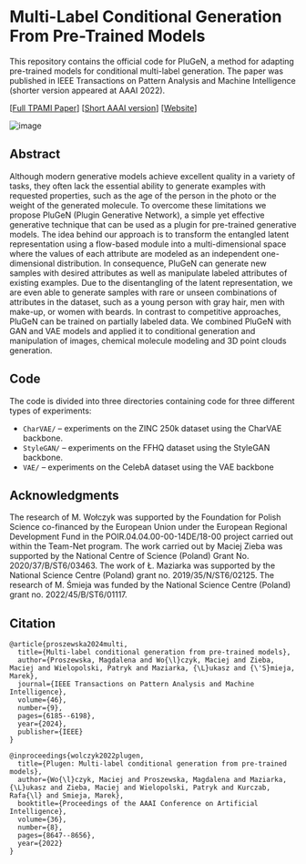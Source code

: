 # Multi-Label Conditional Generation From Pre-Trained Models

This repository contains the official code for PluGeN, a method for adapting pre-trained models for conditional multi-label generation. The paper was published in IEEE Transactions on Pattern Analysis and Machine Intelligence (shorter version appeared at AAAI 2022).

[[Full TPAMI Paper](https://ieeexplore.ieee.org/abstract/document/10480286/)] [[Short AAAI version](https://arxiv.org/abs/2109.09011)] [[Website](https://gmum.github.io/plugen)]

![image](./docs/assets/img/attributes_change.png)


## Abstract
Although modern generative models achieve excellent quality in a variety of tasks, they often lack the essential ability to generate examples with requested properties, such as the age of the person in the photo or the weight of the generated molecule. To overcome these limitations we propose PluGeN (Plugin Generative Network), a simple yet effective generative technique that can be used as a plugin for pre-trained generative models. The idea behind our approach is to transform the entangled latent representation using a flow-based module into a multi-dimensional space where the values of each attribute are modeled as an independent one-dimensional distribution. In consequence, PluGeN can generate new samples with desired attributes as well as manipulate labeled attributes of existing examples. Due to the disentangling of the latent representation, we are even able to generate samples with rare or unseen combinations of attributes in the dataset, such as a young person with gray hair, men with make-up, or women with beards. In contrast to competitive approaches, PluGeN can be trained on partially labeled data. We combined PluGeN with GAN and VAE models and applied it to conditional generation and manipulation of images, chemical molecule modeling and 3D point clouds generation.


## Code
The code is divided into three directories containing code for three different types of experiments:
* `CharVAE/` – experiments on the ZINC 250k dataset using the CharVAE backbone.
* `StyleGAN/` – experiments on the FFHQ dataset using the StyleGAN backbone. 
* `VAE/` – experiments on the CelebA dataset using the VAE backbone


## Acknowledgments

The research of M. Wołczyk was supported by the Foundation for Polish Science co-financed by the European Union under the European Regional Development Fund in the POIR.04.04.00-00-14DE/18-00 project carried out within the Team-Net program. The work carried out by Maciej Zieba was supported by the National Centre of Science (Poland) Grant No. 2020/37/B/ST6/03463. The work of Ł. Maziarka was supported by the National Science Centre (Poland) grant no. 2019/35/N/ST6/02125. The research of M. Śmieja was funded by the National Science Centre (Poland) grant no. 2022/45/B/ST6/01117.

## Citation
```
@article{proszewska2024multi,
  title={Multi-label conditional generation from pre-trained models},
  author={Proszewska, Magdalena and Wo{\l}czyk, Maciej and Zieba, Maciej and Wielopolski, Patryk and Maziarka, {\L}ukasz and {\'S}mieja, Marek},
  journal={IEEE Transactions on Pattern Analysis and Machine Intelligence},
  volume={46},
  number={9},
  pages={6185--6198},
  year={2024},
  publisher={IEEE}
}

@inproceedings{wolczyk2022plugen,
  title={Plugen: Multi-label conditional generation from pre-trained models},
  author={Wo{\l}czyk, Maciej and Proszewska, Magdalena and Maziarka, {\L}ukasz and Zieba, Maciej and Wielopolski, Patryk and Kurczab, Rafa{\l} and Smieja, Marek},
  booktitle={Proceedings of the AAAI Conference on Artificial Intelligence},
  volume={36},
  number={8},
  pages={8647--8656},
  year={2022}
}
```
